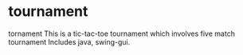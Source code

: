 # tournament
tornament
This is a tic-tac-toe tournament which involves five match tournament
Includes java, swing-gui.
